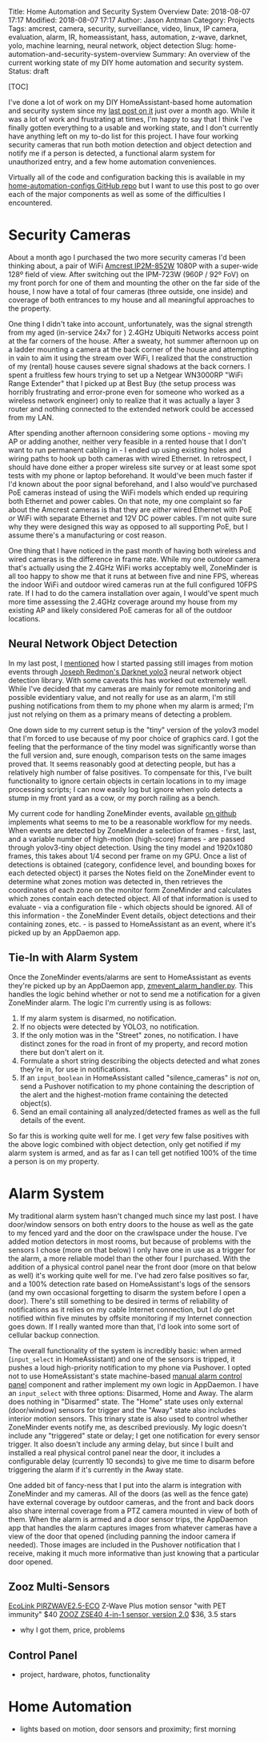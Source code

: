 Title: Home Automation and Security System Overview
Date: 2018-08-07 17:17
Modified: 2018-08-07 17:17
Author: Jason Antman
Category: Projects
Tags: amcrest, camera, security, surveillance, video, linux, IP camera, evaluation, alarm, IR, homeassistant, hass, automation, z-wave, darknet, yolo, machine learning, neural network, object detection
Slug: home-automation-and-security-system-overview
Summary: An overview of the current working state of my DIY home automation and security system.
Status: draft

<!--- remove this next line to disable Table of Contents -->
[TOC]

I've done a lot of work on my DIY HomeAssistant-based home automation and security system since my [last post on it](/2018/07/ip-camera-home-security-and-automation-update/) just over a month ago. While it was a lot of work and frustrating at times, I'm happy to say that I think I've finally gotten everything to a usable and working state, and I don't currently have anything left on my to-do list for this project. I have four working security cameras that run both motion detection and object detection and notify me if a person is detected, a functional alarm system for unauthorized entry, and a few home automation conveniences.

Virtually all of the code and configuration backing this is available in my [home-automation-configs GitHub repo](https://github.com/jantman/home-automation-configs) but I want to use this post to go over each of the major components as well as some of the difficulties I encountered.

# Security Cameras

About a month ago I purchased the two more security cameras I'd been thinking about, a pair of WiFi  [Amcrest IP2M-852W](https://amcrest.com/amcrest-prohd-outdoor-1080p-wifi-wireless-ip-security-bullet-camera-ip67-weatherproof-1080p-1920tvl-ip2m-852w-white.html) 1080P with a super-wide 128º field of view. After switching out the IPM-723W (960P / 92º FoV) on my front porch for one of them and mounting the other on the far side of the house, I now have a total of four cameras (three outside, one inside) and coverage of both entrances to my house and all meaningful approaches to the property.

One thing I didn't take into account, unfortunately, was the signal strength from my aged (in-service 24x7 for ) 2.4GHz Ubiquiti Networks access point at the far corners of the house. After a sweaty, hot summer afternoon up on a ladder mounting a camera at the back corner of the house and attempting in vain to aim it using the stream over WiFi, I realized that the construction of my (rental) house causes severe signal shadows at the back corners. I spent a fruitless few hours trying to set up a Netgear WN3000RP "WiFi Range Extender" that I picked up at Best Buy (the setup process was horribly frustrating and error-prone even for someone who worked as a wireless network engineer) only to realize that it was actually a layer 3 router and nothing connected to the extended network could be accessed from my LAN.

After spending another afternoon considering some options - moving my AP or adding another, neither very feasible in a rented house that I don't want to run permanent cabling in - I ended up using existing holes and wiring paths to hook up both cameras with wired Ethernet. In retrospect, I should have done either a proper wireless site survey or at least some spot tests with my phone or laptop beforehand. It would've been much faster if I'd known about the poor signal beforehand, and I also would've purchased PoE cameras instead of using the WiFi models which ended up requiring both Ethernet and power cables. On that note, my one complaint so far about the Amcrest cameras is that they are _either_ wired Ethernet with PoE _or_ WiFi with separate Ethernet and 12V DC power cables. I'm not quite sure why they were designed this way as opposed to all supporting PoE, but I assume there's a manufacturing or cost reason.

One thing that I have noticed in the past month of having both wireless and wired cameras is the difference in frame rate. While my one outdoor camera that's actually using the 2.4GHz WiFi works acceptably well, ZoneMinder is all too happy to show me that it runs at between five and nine FPS, whereas the indoor WiFi and outdoor wired cameras run at the full configured 10FPS rate. If I had to do the camera installation over again, I would've spent much more time assessing the 2.4GHz coverage around my house from my existing AP and likely considered PoE cameras for all of the outdoor locations.

## Neural Network Object Detection

In my last post, I [mentioned](/2018/07/ip-camera-home-security-and-automation-update/#neural-network-object-detection) how I started passing still images from motion events through [Joseph Redmon's Darknet yolo3](https://pjreddie.com/darknet/yolo/) neural network object detection library. With some caveats this has worked out extremely well. While I've decided that my cameras are mainly for remote monitoring and possible evidentiary value, and not really for use as an alarm, I'm still pushing notifications from them to my phone when my alarm is armed; I'm just not relying on them as a primary means of detecting a problem.

One down side to my current setup is the "tiny" version of the yolov3 model that I'm forced to use because of my poor choice of graphics card. I got the feeling that the performance of the tiny model was significantly worse than the full version and, sure enough, comparison tests on the same images proved that. It seems reasonably good at detecting people, but has a relatively high number of false positives. To compensate for this, I've built functionality to ignore certain objects in certain locations in to my image processing scripts; I can now easily log but ignore when yolo detects a stump in my front yard as a cow, or my porch railing as a bench.

My current code for handling ZoneMinder events, available [on github](https://github.com/jantman/home-automation-configs/tree/master/zoneminder) implements what seems to me to be a reasonable workflow for my needs. When events are detected by ZoneMinder a selection of frames - first, last, and a variable number of high-motion (high-score) frames - are passed through yolov3-tiny object detection. Using the tiny model and 1920x1080 frames, this takes about 1/4 second per frame on my GPU. Once a list of detections is obtained (category, confidence level, and bounding boxes for each detected object) it parses the Notes field on the ZoneMinder event to determine what zones motion was detected in, then retrieves the coordinates of each zone on the monitor form ZoneMinder and calculates which zones contain each detected object. All of that information is used to evaluate - via a configuration file - which objects should be ignored. All of this information - the ZoneMinder Event details, object detections and their containing zones, etc. - is passed to HomeAssistant as an event, where it's picked up by an AppDaemon app.

## Tie-In with Alarm System

Once the ZoneMinder events/alarms are sent to HomeAssistant as events they're picked up by an AppDaemon app, [zmevent_alarm_handler.py](https://github.com/jantman/home-automation-configs/blob/master/appdaemon/apps/zmevent_alarm_handler.py). This handles the logic behind whether or not to send me a notification for a given ZoneMinder alarm. The logic I'm currently using is as follows:

1. If my alarm system is disarmed, no notification.
2. If no objects were detected by YOLO3, no notification.
3. If the only motion was in the "Street" zones, no notification. I have distinct zones for the road in front of my property, and record motion there but don't alert on it.
4. Formulate a short string describing the objects detected and what zones they're in, for use in notifications.
5. If an ``input_boolean`` in HomeAssistant called "silence_cameras" is _not_ on, send a Pushover notification to my phone containing the description of the alert and the highest-motion frame containing the detected object(s).
6. Send an email containing all analyzed/detected frames as well as the full details of the event.

So far this is working quite well for me. I get _very_ few false positives with the above logic combined with object detection, only get notified if my alarm system is armed, and as far as I can tell get notified 100% of the time a person is on my property.

# Alarm System

My traditional alarm system hasn't changed much since my last post. I have door/window sensors on both entry doors to the house as well as the gate to my fenced yard and the door on the crawlspace under the house. I've added motion detectors in most rooms, but because of problems with the sensors I chose (more on that below) I only have one in use as a trigger for the alarm, a more reliable model than the other four I purchased. With the addition of a physical control panel near the front door (more on that below as well) it's working quite well for me. I've had zero false positives so far, and a 100% detection rate based on HomeAssistant's logs of the sensors (and my own occasional forgetting to disarm the system before I open a door). There's still something to be desired in terms of reliability of notifications as it relies on my cable Internet connection, but I _do_ get notified within five minutes by offsite monitoring if my Internet connection goes down. If I really wanted more than that, I'd look into some sort of cellular backup connection.

The overall functionality of the system is incredibly basic: when armed (``input_select`` in HomeAssistant) and one of the sensors is tripped, it pushes a loud high-priority notification to my phone via Pushover. I opted not to use HomeAssistant's state machine-based [manual alarm control panel](https://www.home-assistant.io/components/alarm_control_panel.manual/) component and rather implement my own logic in AppDaemon. I have an ``input_select`` with three options: Disarmed, Home and Away. The alarm does nothing in "Disarmed" state. The "Home" state uses only external (door/window) sensors for trigger and the "Away" state also includes interior motion sensors. This trinary state is also used to control whether ZoneMinder events notify me, as described previously. My logic doesn't include any "triggered" state or delay; I get one notification for every sensor trigger. It also doesn't include any arming delay, but since I built and installed a real physical control panel near the door, it includes a configurable delay (currently 10 seconds) to give me time to disarm before triggering the alarm if it's currently in the Away state.

One added bit of fancy-ness that I put into the alarm is integration with ZoneMinder and my cameras. All of the doors (as well as the fence gate) have external coverage by outdoor cameras, and the front and back doors also share internal coverage from a PTZ camera mounted in view of both of them. When the alarm is armed and a door sensor trips, the AppDaemon app that handles the alarm captures images from whatever cameras have a view of the door that opened (including panning the indoor camera if needed). Those images are included in the Pushover notification that I receive, making it much more informative than just knowing that a particular door opened.

## Zooz Multi-Sensors

[EcoLink PIRZWAVE2.5-ECO](https://www.amazon.com/gp/product/B01MQXXG0I/) Z-Wave Plus motion sensor "with PET immunity" $40
[ZOOZ ZSE40 4-in-1 sensor, version 2.0](https://www.amazon.com/gp/product/B01AKSO80O/) $36, 3.5 stars
- why I got them, price, problems

## Control Panel

- project, hardware, photos, functionality

# Home Automation

- lights based on motion, door sensors and proximity; first morning
